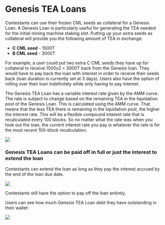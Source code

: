 # Genesis TEA Loans

Contestants can use their frozen CML seeds as collateral for a Genesis Loan. A Genesis Loan is particularly useful for generating the TEA needed for the initial mining machine staking slot. Putting up your extra seeds as collateral will provide you the following amount of TEA in exchange:

* **C CML seed** - 1500T
* **B CML seed** - 3000T

For example, a user could put two extra C CML seeds they have up for collateral to receive 1500x2 = 3000T back from the Genesis loan. They would have to pay back the loan with interest in order to receive their seeds back (loan duration is currently set at 3 days). Users also have the option of rolling over their loan indefinitely while only having to pay interest. 

The Genesis TEA Loan has a variable interest rate given by the AMM curve. The rate is subject to change based on the remaining TEA in the liquidation pool of the Genesis Loan. This is calculated using the AMM curve. That means that the less TEA there is remaining in the liquidation pool, the higher the interest rate. This will be a flexible compound interest rate that is recalculated every 100 blocks. So no matter what the rate was when you took out the loan, the current interest rate you pay is whatever the rate is for the most recent 100-block recalculation.

![](https://miro.medium.com/max/4800/1*crJia3eJdLC9RiJ2SZ6a1A.png)

### Genesis TEA Loans can be paid off in full or just the interest to extend the loan

Contestants can extend the loan as long as they pay the interest accrued by the end of the loan due date.

![](https://miro.medium.com/max/1400/1*CV3ljd137eILuVgCBJM3Xg.png)

Contestants still have the option to pay off the loan entirely.

Users can see how much Genesis TEA Loan debt they have outstanding in their wallet:

![](https://miro.medium.com/max/844/1*d36Y4N8kexW-B8zHiI-dEw.png)
